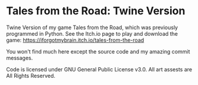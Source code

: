 # Tales from the Road: Twine Version
Twine Version of my game Tales from the Road, which was previously programmed in Python. See the Itch.io page to play and download the game: https://iforgotmybrain.itch.io/tales-from-the-road

You won't find much here except the source code and my amazing commit messages.

Code is licensed under GNU General Public License v3.0. All art assests are All Rights Reserved.
